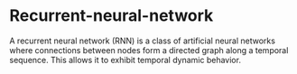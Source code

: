 # Recurrent-neural-network
A recurrent neural network (RNN) is a class of artificial neural networks where connections between nodes form a directed graph along a temporal sequence. This allows it to exhibit temporal dynamic behavior.
